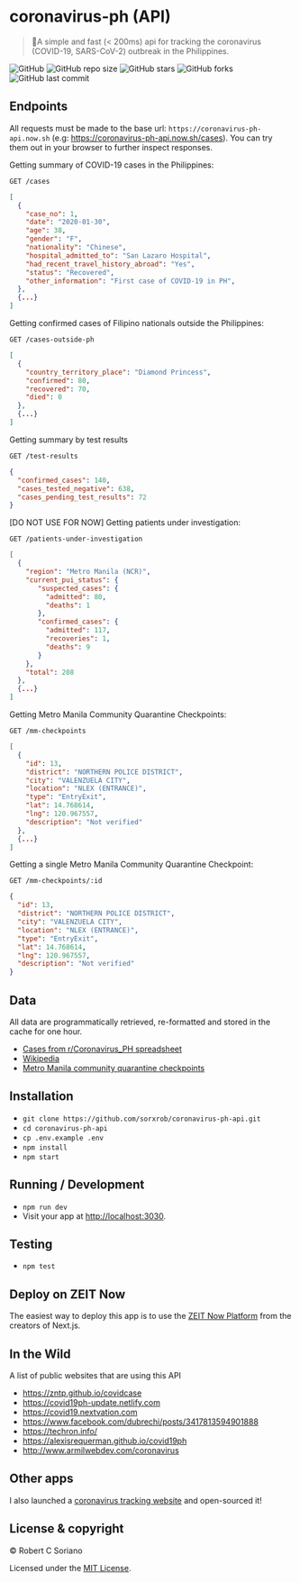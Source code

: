 # coronavirus-ph (API)

> 🦠A simple and fast (< 200ms) api for tracking the coronavirus (COVID-19, SARS-CoV-2) outbreak in the Philippines.

![GitHub](https://img.shields.io/github/license/sorxrob/coronavirus-ph-api)
![GitHub repo size](https://img.shields.io/github/repo-size/sorxrob/coronavirus-ph-api?label=size)
![GitHub stars](https://img.shields.io/github/stars/sorxrob/coronavirus-ph-api)
![GitHub forks](https://img.shields.io/github/forks/sorxrob/coronavirus-ph-api)
![GitHub last commit](https://img.shields.io/github/last-commit/sorxrob/coronavirus-ph-api)

## Endpoints

All requests must be made to the base url: `https://coronavirus-ph-api.now.sh` (e.g: https://coronavirus-ph-api.now.sh/cases). You can try them out in your browser to further inspect responses.

Getting summary of COVID-19 cases in the Philippines:

```http
GET /cases
```

```json
[
  {
    "case_no": 1,
    "date": "2020-01-30",
    "age": 38,
    "gender": "F",
    "nationality": "Chinese",
    "hospital_admitted_to": "San Lazaro Hospital",
    "had_recent_travel_history_abroad": "Yes",
    "status": "Recovered",
    "other_information": "First case of COVID-19 in PH",
  },
  {...}
]

```

Getting confirmed cases of Filipino
nationals outside the Philippines:

```http
GET /cases-outside-ph
```

```json
[
  {
    "country_territory_place": "Diamond Princess",
    "confirmed": 80,
    "recovered": 70,
    "died": 0
  },
  {...}
]
```

Getting summary by test results

```http
GET /test-results
```

```json
{
  "confirmed_cases": 140,
  "cases_tested_negative": 638,
  "cases_pending_test_results": 72
}
```

[DO NOT USE FOR NOW] Getting patients under investigation:

```http
GET /patients-under-investigation
```

```json
[
  {
    "region": "Metro Manila (NCR)",
    "current_pui_status": {
       "suspected_cases": {
         "admitted": 80,
         "deaths": 1
       },
       "confirmed_cases": {
         "admitted": 117,
         "recoveries": 1,
         "deaths": 9
       }
    },
    "total": 208
  },
  {...}
]
```

Getting Metro Manila Community Quarantine Checkpoints:

```http
GET /mm-checkpoints
```

```json
[
  {
    "id": 13,
    "district": "NORTHERN POLICE DISTRICT",
    "city": "VALENZUELA CITY",
    "location": "NLEX (ENTRANCE)",
    "type": "EntryExit",
    "lat": 14.768614,
    "lng": 120.967557,
    "description": "Not verified"
  },
  {...}
]
```

Getting a single Metro Manila Community Quarantine Checkpoint:

```http
GET /mm-checkpoints/:id
```

```json
{
  "id": 13,
  "district": "NORTHERN POLICE DISTRICT",
  "city": "VALENZUELA CITY",
  "location": "NLEX (ENTRANCE)",
  "type": "EntryExit",
  "lat": 14.768614,
  "lng": 120.967557,
  "description": "Not verified"
}
```

## Data

All data are programmatically retrieved, re-formatted and stored in the cache for one hour.

- [Cases from r/Coronavirus_PH spreadsheet](https://www.reddit.com/r/Coronavirus_PH/comments/fehzke/ph_covid19_case_database_is_now_live/)
- [Wikipedia](https://en.wikipedia.org/wiki/2020_coronavirus_pandemic_in_the_Philippines)
- [Metro Manila community quarantine checkpoints](https://safetravel.ph)

## Installation

- `git clone https://github.com/sorxrob/coronavirus-ph-api.git`
- `cd coronavirus-ph-api`
- `cp .env.example .env`
- `npm install`
- `npm start`

## Running / Development

- `npm run dev`
- Visit your app at [http://localhost:3030](http://localhost:3030).

## Testing

- `npm test`

## Deploy on ZEIT Now

The easiest way to deploy this app is to use the [ZEIT Now Platform](https://zeit.co/) from the creators of Next.js.

## In the Wild

A list of public websites that are using this API

- https://zntp.github.io/covidcase
- https://covid19ph-update.netlify.com
- https://covid19.nextvation.com
- https://www.facebook.com/dubrechi/posts/3417813594901888
- https://techron.info/
- https://alexisrequerman.github.io/covid19ph
- http://www.armilwebdev.com/coronavirus

## Other apps

I also launched a [coronavirus tracking website](https://the2019ncov.com) and open-sourced it!

## License & copyright

© Robert C Soriano

Licensed under the [MIT License](LICENSE).
